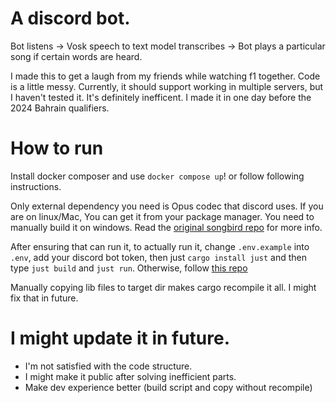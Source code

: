 # A discord bot.
Bot listens -> Vosk speech to text model transcribes -> Bot plays a particular song if certain words are heard. 

I made this to get a laugh from my friends while watching f1 together. Code is a little messy. Currently, it should support working in multiple servers, but I haven't tested it. It's definitely inefficent. I made it in one day before the 2024 Bahrain qualifiers.

# How to run

Install docker composer and use `docker compose up`! or follow following instructions.

Only external dependency you need is Opus codec that discord uses. If you are on linux/Mac, You can get it from your package manager. You need to manually build it on windows. Read the [original songbird repo](https://github.com/serenity-rs/songbird?tab=readme-ov-file#dependencies]) for more info.

After ensuring that can run it, to actually run it, change `.env.example` into `.env`, add your discord bot token, then just `cargo install just` and then type `just build` and `just run`. Otherwise, follow [this repo](https://github.com/Bear-03/vosk-rs?tab=readme-ov-file#compilation) 

Manually copying lib files to target dir makes cargo recompile it all. I might fix that in future. 

# I might update it in future. 
- I'm not satisfied with the code structure.
- I might make it public after solving inefficient parts.
- Make dev experience better (build script and copy without recompile)
  
